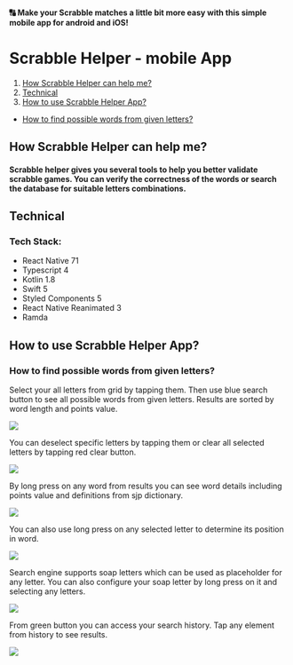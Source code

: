 #### 🔠 Make your Scrabble matches a little bit more easy with this simple mobile app for android and iOS! 

# Scrabble Helper - mobile App
1. [How Scrabble Helper can help me?](#how-scrabble-helper-can-help-me?)
2. [Technical](#technical)
3. [How to use Scrabble Helper App?](#how-to-use-scrabble-helper-app?)
  - [How to find possible words from given letters?](#how-to-find-possible-words-from-given-letters?)

## How Scrabble Helper can help me?
#### Scrabble helper gives you several tools to help you better validate scrabble games. You can verify the correctness of the words or search the database for suitable letters combinations.

## Technical
### Tech Stack:
- React Native 71
- Typescript 4
- Kotlin 1.8
- Swift 5
- Styled Components 5
- React Native Reanimated 3
- Ramda

## How to use Scrabble Helper App?
### How to find possible words from given letters?

Select your all letters from grid by tapping them.
Then use blue search button to see all possible words from given letters.
Results are sorted by word length and points value.

![](./src/assets/gif/basic_search.gif)

You can deselect specific letters by tapping them or clear all selected letters by tapping red clear button.

![](./src/assets/gif/deselect_letters.gif)

By long press on any word from results you can see word details including points value and definitions from sjp dictionary.

![](./src/assets/gif/possible_words_details.gif)

You can also use long press on any selected letter to determine its position in word.

![](./src/assets/gif/letters_position.gif)

Search engine supports soap letters which can be used as placeholder for any letter.
You can also configure your soap letter by long press on it and selecting any letters.

![](./src/assets/gif/soap_letters.gif)

From green button you can access your search history.
Tap any element from history to see results.

![](./src/assets/gif/search_history.gif)
